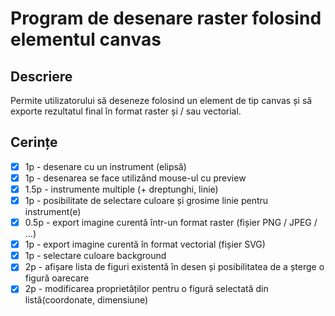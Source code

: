 # Program de desenare raster folosind elementul canvas

## Descriere

Permite utilizatorului să deseneze folosind un element de tip canvas și să exporte rezultatul final în format raster și / sau vectorial.

## Cerințe

- [x] 1p - desenare cu un instrument (elipsă)
- [x] 1p - desenarea se face utilizând mouse-ul cu preview
- [x] 1.5p - instrumente multiple (+ dreptunghi, linie)
- [x] 1p - posibilitate de selectare culoare și grosime linie pentru instrument(e)
- [x] 0.5p - export imagine curentă într-un format raster (fișier PNG / JPEG / …)
- [x] 1p - export imagine curentă în format vectorial (fișier SVG)
- [x] 1p - selectare culoare background
- [x] 2p - afișare lista de figuri existentă în desen și posibilitatea de a șterge o figură oarecare
- [x] 2p - modificarea proprietăților pentru o figură selectată din listă(coordonate, dimensiune)
